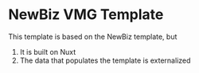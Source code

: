 # NewBiz VMG Template

This template is based on the NewBiz template, but

1. It is built on Nuxt
2. The data that populates the template is externalized
